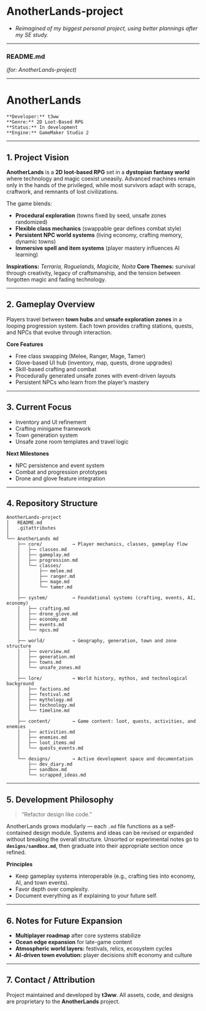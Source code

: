 # AnotherLands-project

- *Reimagined of my biggest personal project, using better plannings after my SE study.*
---

### README.md

*(for: AnotherLands-project)*

---

# AnotherLands

    **Developer:** t3ww
    **Genre:** 2D Loot-Based RPG
    **Status:** In development
    **Engine:** GameMaker Studio 2

---

## 1. Project Vision

**AnotherLands** is a **2D loot-based RPG** set in a **dystopian fantasy world** where technology and magic coexist uneasily.
Advanced machines remain only in the hands of the privileged, while most survivors adapt with scraps, craftwork, and remnants of lost civilizations.

The game blends:

* **Procedural exploration** (towns fixed by seed, unsafe zones randomized)
* **Flexible class mechanics** (swappable gear defines combat style)
* **Persistent NPC world systems** (living economy, crafting memory, dynamic towns)
* **Immersive spell and item systems** (player mastery influences AI learning)

**Inspirations:** *Terraria, Roguelands, Magicite, Noita*
**Core Themes:** survival through creativity, legacy of craftsmanship, and the tension between forgotten magic and fading technology.

---

## 2. Gameplay Overview

Players travel between **town hubs** and **unsafe exploration zones** in a looping progression system.
Each town provides crafting stations, quests, and NPCs that evolve through interaction.

**Core Features**

* Free class swapping (Melee, Ranger, Mage, Tamer)
* Glove-based UI hub (inventory, map, quests, drone upgrades)
* Skill-based crafting and combat
* Procedurally generated unsafe zones with event-driven layouts
* Persistent NPCs who learn from the player’s mastery

---

## 3. Current Focus

* Inventory and UI refinement
* Crafting minigame framework
* Town generation system
* Unsafe zone room templates and travel logic

**Next Milestones**

* NPC persistence and event system
* Combat and progression prototypes
* Drone and glove feature integration

---

## 4. Repository Structure

```
AnotherLands-project
│   README.md
│   .gitattributes
│
└── AnotherLands md
    ├── core/           → Player mechanics, classes, gameplay flow
    │   ├── classes.md
    │   ├── gameplay.md
    │   ├── progression.md
    │   └── classes/
    │       ├── melee.md
    │       ├── ranger.md
    │       ├── mage.md
    │       └── tamer.md
    │
    ├── system/         → Foundational systems (crafting, events, AI, economy)
    │   ├── crafting.md
    │   ├── drone_glove.md
    │   ├── economy.md
    │   ├── events.md
    │   └── npcs.md
    │
    ├── world/          → Geography, generation, town and zone structure
    │   ├── overview.md
    │   ├── generation.md
    │   ├── towns.md
    │   └── unsafe_zones.md
    │
    ├── lore/           → World history, mythos, and technological background
    │   ├── factions.md
    │   ├── festival.md
    │   ├── mythology.md
    │   ├── technology.md
    │   └── timeline.md
    │
    ├── content/        → Game content: loot, quests, activities, and enemies
    │   ├── activities.md
    │   ├── enemies.md
    │   ├── loot_items.md
    │   └── quests_events.md
    │
    └── designs/        → Active development space and documentation
        ├── dev_diary.md
        ├── sandbox.md
        └── scrapped_ideas.md
```

---

## 5. Development Philosophy

> “Refactor design like code.”

AnotherLands grows modularly — each `.md` file functions as a self-contained design module.
Systems and ideas can be revised or expanded without breaking the overall structure.
Unsorted or experimental notes go to **`designs/sandbox.md`**, then graduate into their appropriate section once refined.

**Principles**

* Keep gameplay systems interoperable (e.g., crafting ties into economy, AI, and town events).
* Favor depth over complexity.
* Document everything as if explaining to your future self.

---

## 6. Notes for Future Expansion

* **Multiplayer roadmap** after core systems stabilize
* **Ocean edge expansion** for late-game content
* **Atmospheric world layers:** festivals, relics, ecosystem cycles
* **AI-driven town evolution:** player decisions shift economy and culture

---

## 7. Contact / Attribution

Project maintained and developed by **t3ww**.
All assets, code, and designs are proprietary to the **AnotherLands** project.
